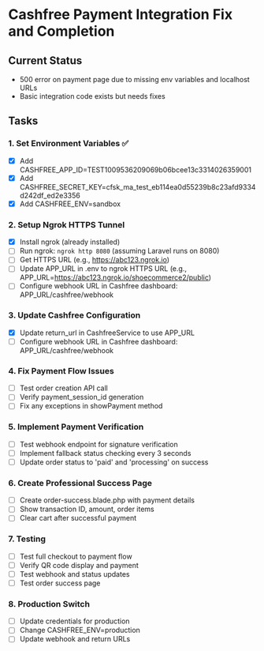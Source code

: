 # Cashfree Payment Integration Fix and Completion

## Current Status
- 500 error on payment page due to missing env variables and localhost URLs
- Basic integration code exists but needs fixes

## Tasks

### 1. Set Environment Variables ✅
- [x] Add CASHFREE_APP_ID=TEST1009536209069b06bcee13c3314026359001
- [x] Add CASHFREE_SECRET_KEY=cfsk_ma_test_eb114ea0d55239b8c23afd9334d242df_ed2e3356
- [x] Add CASHFREE_ENV=sandbox

### 2. Setup Ngrok HTTPS Tunnel
- [x] Install ngrok (already installed)
- [ ] Run ngrok: `ngrok http 8080` (assuming Laravel runs on 8080)
- [ ] Get HTTPS URL (e.g., https://abc123.ngrok.io)
- [ ] Update APP_URL in .env to ngrok HTTPS URL (e.g., APP_URL=https://abc123.ngrok.io/shoecommerce2/public)
- [ ] Configure webhook URL in Cashfree dashboard: APP_URL/cashfree/webhook

### 3. Update Cashfree Configuration
- [x] Update return_url in CashfreeService to use APP_URL
- [ ] Configure webhook URL in Cashfree dashboard: APP_URL/cashfree/webhook

### 4. Fix Payment Flow Issues
- [ ] Test order creation API call
- [ ] Verify payment_session_id generation
- [ ] Fix any exceptions in showPayment method

### 5. Implement Payment Verification
- [ ] Test webhook endpoint for signature verification
- [ ] Implement fallback status checking every 3 seconds
- [ ] Update order status to 'paid' and 'processing' on success

### 6. Create Professional Success Page
- [ ] Create order-success.blade.php with payment details
- [ ] Show transaction ID, amount, order items
- [ ] Clear cart after successful payment

### 7. Testing
- [ ] Test full checkout to payment flow
- [ ] Verify QR code display and payment
- [ ] Test webhook and status updates
- [ ] Test order success page

### 8. Production Switch
- [ ] Update credentials for production
- [ ] Change CASHFREE_ENV=production
- [ ] Update webhook and return URLs

